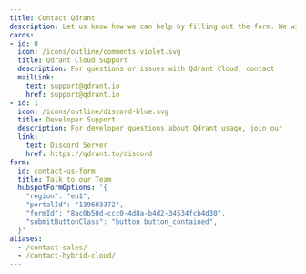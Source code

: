 ```yaml
---
title: Contact Qdrant
description: Let us know how we can help by filling out the form. We will respond within 48 business hours.
cards:
- id: 0
  icon: /icons/outline/comments-violet.svg
  title: Qdrant Cloud Support
  description: For questions or issues with Qdrant Cloud, contact
  mailLink: 
    text: support@qdrant.io
    href: support@qdrant.io
- id: 1
  icon: /icons/outline/discord-blue.svg
  title: Developer Support
  description: For developer questions about Qdrant usage, join our
  link: 
    text: Discord Server
    href: https://qdrant.to/discord
form:
  id: contact-us-form
  title: Talk to our Team
  hubspotFormOptions: '{
    "region": "eu1",
    "portalId": "139603372",
    "formId": "8ac0b50d-ccc0-4d8a-b4d2-34534fcb4d30",
    "submitButtonClass": "button button_contained",
  }'
aliases:
  - /contact-sales/
  - /contact-hybrid-cloud/
---
```


